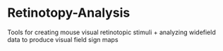 # Retinotopy-Analysis

Tools for creating mouse visual retinotopic stimuli + analyzing widefield data to produce visual field sign maps
